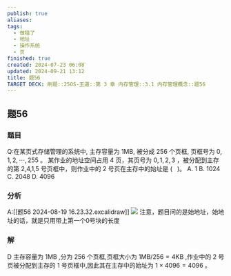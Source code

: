 ```yaml
---
publish: true
aliases: 
tags:
  - 做错了
  - 地址
  - 操作系统
  - 页
finished: true
created: 2024-07-23 06:08
updated: 2024-09-21 13:12
title: 题56
TARGET DECK: 刷题::25OS-王道::第 3 章 内存管理::3.1 内存管理概念::题56
---
```

## 题56
### 题目
Q:在某页式存储管理的系统中, 主存容量为 1MB, 被分成 256 个页框, 页框号为 $0,1,2,\cdots ,{255}$ 。
某作业的地址空间占用 4 页，其页号为 $0,1,2,3$ ，被分配到主存的第 2,4,1,5 号页框中，则作业中的 2 号页在主存中的始址是 ( $\;$ )。
A. 1 B. 1024 C. 2048 D. 4096
### 分析
A:[[题56 2024-08-19 16.23.32.excalidraw]]
![](https://img.hwenyi.live/202408191648620.webp)
注意，题目问的是始地址，始地址的话，就是只用带上第一个0号块的长度
### 解
D
主存容量为 $1\mathrm{{MB}}$ ,分为 256 个页框,页框大小为 $1\mathrm{{MB}}/{256} = 4\mathrm{{KB}}$ ,作业中的 2 号页被分配到主存的 1 号页框中,因此其在主存中的始址为 $1 \times {4096} = {4096}$ 。
